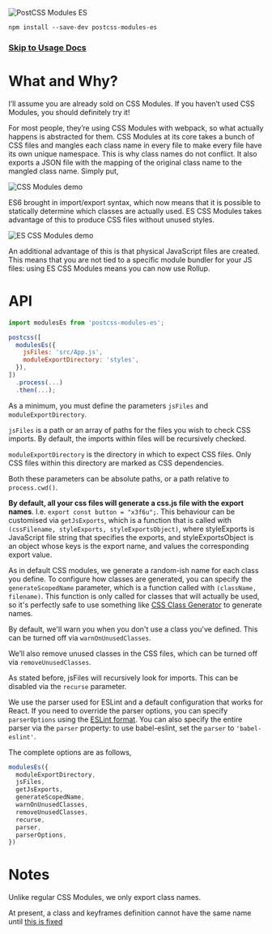 ![PostCSS Modules ES](https://raw.githubusercontent.com/jacobp100/postcss-modules-es/master/assets/logo.png)

```
npm install --save-dev postcss-modules-es
```

### [Skip to Usage Docs](#user-content-api)

# What and Why?

I’ll assume you are already sold on CSS Modules. If you haven’t used CSS Modules, you should definitely try it!

For most people, they’re using CSS Modules with webpack, so what actually happens is abstracted for them. CSS Modules at its core takes a bunch of CSS files and mangles each class name in every file to make every file have its own unique namespace. This is why class names do not conflict. It also exports a JSON file with the mapping of the original class name to the mangled class name. Simply put,

![CSS Modules demo](https://raw.githubusercontent.com/jacobp100/postcss-modules-es/master/assets/css-modules.png)

ES6 brought in import/export syntax, which now means that it is possible to statically determine which classes are actually used. ES CSS Modules takes advantage of this to produce CSS files without unused styles.

![ES CSS Modules demo](https://raw.githubusercontent.com/jacobp100/postcss-modules-es/master/assets/es-css-modules.png)

An additional advantage of this is that physical JavaScript files are created. This means that you are not tied to a specific module bundler for your JS files: using ES CSS Modules means you can now use Rollup.

# API

```js
import modulesEs from 'postcss-modules-es';

postcss([
  modulesEs({
    jsFiles: 'src/App.js',
    moduleExportDirectory: 'styles',
  }),
])
  .process(...)
  .then(...);
```

As a minimum, you must define the parameters `jsFiles` and `moduleExportDirectory`.

`jsFiles` is a path or an array of paths for the files you wish to check CSS imports. By default, the imports within files will be recursively checked.

`moduleExportDirectory` is the directory in which to expect CSS files. Only CSS files within this directory are marked as CSS dependencies.

Both these parameters can be absolute paths, or a path relative to `process.cwd()`.

**By default, all your css files will generate a css.js file with the export names**. I.e. `export const button = "x3f6u";`. This behaviour can be customised via `getJsExports`, which is a function that is called with `(cssFilename, styleExports, styleExportsObject)`, where styleExports is JavaScript file string that specifies the exports, and styleExportsObject is an object whose keys is the export name, and values the corresponding export value.

As in default CSS modules, we generate a random-ish name for each class you define. To configure how classes are generated, you can specify the `generateScopedName` parameter, which is a function called with `(className, filename)`. This function is only called for classes that will actually be used, so it's perfectly safe to use something like [CSS Class Generator](https://github.com/jacobp100/css-class-generator) to generate names.

By default, we'll warn you when you don't use a class you've defined. This can be turned off via `warnOnUnusedClasses`.

We’ll also remove unused classes in the CSS files, which can be turned off via `removeUnusedClasses`.

As stated before, jsFiles will recursively look for imports. This can be disabled via the `recurse` parameter.

We use the parser used for ESLint and a default configuration that works for React. If you need to override the parser options, you can specify `parserOptions` using the [ESLint format](http://eslint.org/docs/user-guide/configuring#specifying-parser-options). You can also specify the entire parser via the `parser` property: to use babel-eslint, set the `parser` to `'babel-eslint'`.

The complete options are as follows,

```js
modulesEs({
  moduleExportDirectory,
  jsFiles,
  getJsExports,
  generateScopedName,
  warnOnUnusedClasses,
  removeUnusedClasses,
  recurse,
  parser,
  parserOptions,
})
```

# Notes

Unlike regular CSS Modules, we only export class names.

At present, a class and keyframes definition cannot have the same name until [this is fixed](https://github.com/css-modules/postcss-modules-scope/issues/82)
